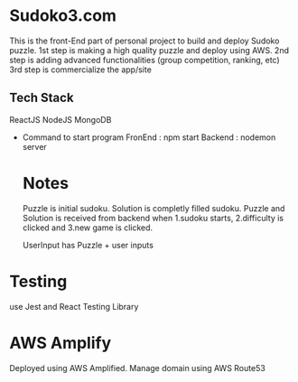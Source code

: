 # Sudoko3.com

This is the front-End part of personal project to build and deploy Sudoko puzzle.
1st step is making a high quality puzzle and deploy using AWS.
2nd step is adding advanced functionalities (group competition, ranking, etc)
3rd step is commercialize the app/site

## Tech Stack
ReactJS
NodeJS
MongoDB

- Command to start program
  FronEnd : npm start
  Backend : nodemon server 


  # Notes
  Puzzle is initial sudoku.
  Solution is completly filled sudoku.
  Puzzle and Solution is received from backend when 1.sudoku starts, 2.difficulty is clicked and 3.new game is clicked.

  UserInput has Puzzle + user inputs

# Testing
use Jest and React Testing Library

# AWS Amplify
Deployed using AWS Amplified.
Manage domain using AWS Route53